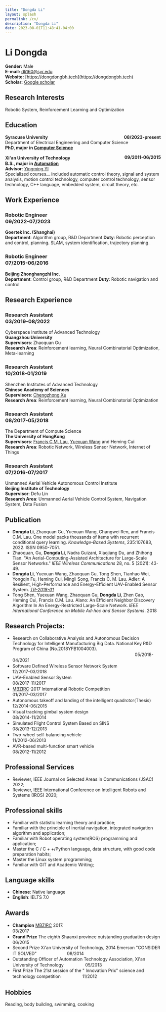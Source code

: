 ```yaml
---
title: "Dongda Li"
layout: splash
permalink: /cv/
description: "Dongda Li"
date: 2023-08-01T11:48:41-04:00
---
```



<!-- ### [__PDF Version__](../assets/pdf/cv.pdf){:style="float: right;color:#c14b1d;"} -->

# Li Dongda
__Gender:__ Male<br>
__E-mail:__ <dli160@syr.edu><br>
__Website:__ [https://dongdongbh.tech](https://dongdongbh.tech)<br>
__Scholar:__ [Google scholar](https://scholar.google.com/citations?user=rIFpsA0AAAAJ&hl=en&oi=ao)

## Research Interests

Robotic System, Reinforcement Learning and Optimization

## Education

__Syracuse University__      <span style="float:right;">__08/2023-present__</span>  
Department of Electrical Engineering and Computer Science<br>
**PhD, major in <u>Computer Science</u>**

__Xi'an University of Technology__　　　　　　　　　<span style="float:right;">__09/2011-06/2015__</span>  
**B.S., major in <u>Automation</u>**  
**Advisor**: <u>Yingming YI</u>  
Specialized courses__ included automatic control theory, signal and system analysis, motion control technology, computer control technology, sensor technology, C++ language, embedded system, circuit theory, etc.

## Work Experience
### Robotic Engineer　　　　　　　　　　　　　　　　　　　09/2022-07/2023

**Goertek Inc. (Shanghai)**  
**Department**: Algorithm group, R&D Department
**Duty**: Robotic perception and control, planning. SLAM, system identification, trajectory planning.

### Robotic Engineer　　　　　　　　　　　　　　　　　　　07/2015-06/2016
**Beijing Zhonghangzhi Inc.**  
**Department**: Control group, R&D Department
**Duty**: Robotic navigation and control

## Research Experience
### Research Assistant　　　　　　　　　　　　　　　　　　　03/2019-08/2022

Cyberspace Institute of Advanced Technology  
**Guangzhou University**  
**Supervisors**: Zhaoquan Gu  
**Research Area**: Reinforcement learning, Neural Combinatorial Optimization, Meta-learning

### Research Assistant　　　　　　　　　　　　　　　　　　　10/2018-01/2019

Shenzhen Institutes of Advanced Technology  
**Chinese Academy of Sciences**  
**Supervisors**: [Chengzhong Xu](http://www.ece.eng.wayne.edu/~czxu/)  
**Research Area**: Reinforcement learning, Neural Combinatorial Optimization

### Research Assistant　　　　　　　　　　　　　　　　　　　08/2017-05/2018

The Department of Compute Science    
__The University of HongKong__   
**Supervisors**: [Francis C.M. Lau](https://i.cs.hku.hk/~fcmlau/), [Yuexuan Wang](https://i.cs.hku.hk/~amywang/) and Heming Cui    
**Research Area**: Robotic Network, Wireless Sensor Network, Internet of Things

### Research Assistant　　　　　　　　　　　　　　　　　　　07/2016-07/2017
Unmanned Aerial Vehicle Autonomous Control Institute   
__Beijing Institute of Technology__   
**Supervisor**: Defu Lin   
**Research Area**: Unmanned Aerial Vehicle Control System, Navigation System, Data Fusion

## Publication
* **Dongda Li**, Zhaoquan Gu, Yuexuan Wang, Changwei Ren, and Francis C.M. Lau. One model packs thousands of items with recurrent conditional query learning. *Knowledge-Based Systems*, 235:107683, 2022. ISSN 0950-7051.
* Zhaoquan, Gu, **Dongda Li**, Nadra Guizani, Xiaojiang Du, and Zhihong Tian. "An Aerial-Computing-Assisted Architecture for Large-Scale Sensor Networks." *IEEE Wireless Communications* 28, no. 5 (2021): 43-49.
* **Dongda Li**, Yuexuan Wang, Zhaoquan Gu, Tong Shen, Tianhao Wei, Yongqin Fu, Heming Cui, Mingli Song, Francis C. M. Lau. Adler: A Resilient, High-Performance and Energy-Efficient UAV-Enabled Sensor System. *[TR-2018-01](http://www.cs.hku.hk/research/techreps/document/TR-2018-01.pdf)*
* Tong Shen, Yuexuan Wang, Zhaoquan Gu, **Dongda Li**, Zhen Cao, Heming Cui, Francis C.M. Lau. Alano: An Efficient Neighbor Discovery Algorithm In An Energy-Restricted Large-Scale Network. *IEEE International Conference on Mobile Ad-hoc and Sensor Systems*. 2018


## Research Projects:
+ Research on Collaborative Analysis and Autonomous Decision Technology for Intelligent Manufacturing Big Data. National Key R&D Program of China (No.2018YFB1004003). 　　　　　　　　　　　　　　　　　　　　　　　　　　　　           05/2018-04/2021
+ Software Defined Wireless Sensor Network System　　　　　　　　　　　　　　　　　　12/2017-03/2018
+ UAV-Enabled Sensor System　　　　　　　　　　　　　　　　　　　　　　　　　　　　  08/2017-11/2017
+ [MBZIRC](http://www.mbzirc.com/challenge/2017)-2017 International Robotic Competition　　　　　　　　　　　　　　　　　　　  01/2017-03/2017
+ Autonomous takeoff and landing of the intelligent quadrotor(Thesis)　　　　　　　　　　12/2014-06/2015
+ Visual tracking gimbal system design　　　　　　　　　　　　　　　　　　　　　　　　   08/2014-11/2014
+ Simulated Flight Control System Based on SINS　　　　　　　　　　　　　　　　　　　    08/2013-12/2013
+ Two-wheel self-balancing vehicle　　　　　　　　　　　　　　　　　　　　　　　　　　  11/2012-06/2013
+ AVR-based multi-function smart vehicle　　　　　　　　　　　　　　　　　　　　　　　  08/2012-11/2012

## Professional Services
* Reviewer, IEEE Journal on Selected Areas in Communications (JSAC) 2022;
* Reviewer, IEEE International Conference on Intelligent Robots and Systems (IROS) 2020;

## Professional skills

* Familiar with statistic learning theory and practice;
* Familiar with the principle of inertial navigation, integrated navigation algorithm and application;
* Familiar with Robot operating system(ROS) programming and application;
* Master the C / C + +/Python language, data structure, with good code preparation habits;
* Master the Linux system programming;
* Familiar with GIT and Academic Writing;

## Language skills
* __Chinese__: Native language
* __English__: IELTS 7.0

## Awards
* __Champion__    [MBZIRC](https://youtu.be/Qvw5Z9baF-A?t=10s) 2017.　　　　　　　　　　　　　　　　　　　　　　　　　　　　　　　　　03/2017
* __Grand Prize__  The eighth Shaanxi province outstanding graduation design　　　　　　　　　　　　06/2015
* Second Prize  Xi'an University of Technology, 2014 Emerson "CONSIDER IT SOLVED"　　　　　　　08/2014
* Outstanding Officer of Automation Technology Association, Xi'an University of Technology　　　　　05/2013
* First Prize  The 21st session of the " Innovation Prix" science and technology competition　　　　　11/2012

## Hobbies

Reading, body building, swimming, cooking


